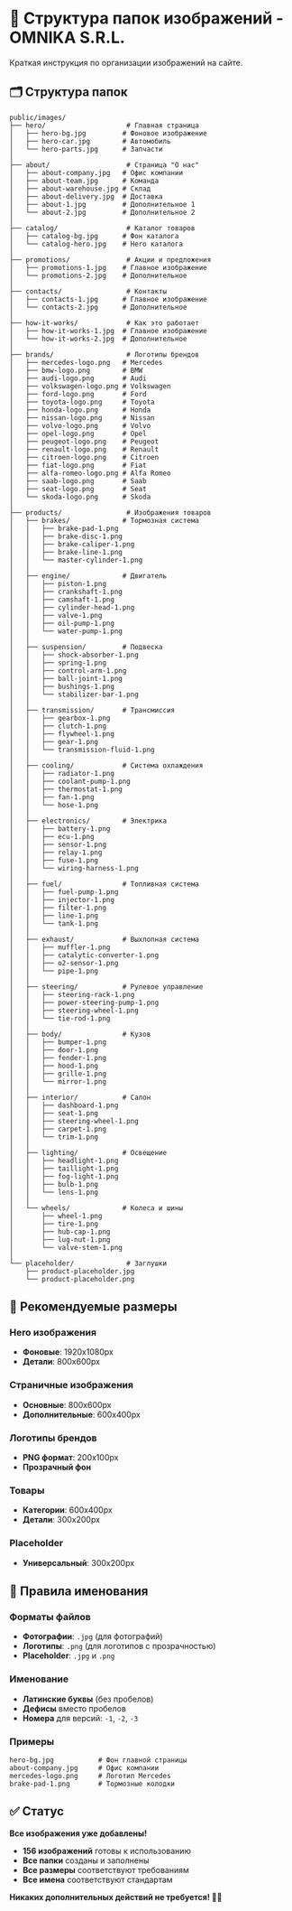 # 📁 Структура папок изображений - OMNIKA S.R.L.

Краткая инструкция по организации изображений на сайте.

## 🗂️ Структура папок

```
public/images/
├── hero/                    # Главная страница
│   ├── hero-bg.jpg         # Фоновое изображение
│   ├── hero-car.jpg        # Автомобиль
│   └── hero-parts.jpg      # Запчасти
│
├── about/                   # Страница "О нас"
│   ├── about-company.jpg   # Офис компании
│   ├── about-team.jpg      # Команда
│   ├── about-warehouse.jpg # Склад
│   ├── about-delivery.jpg  # Доставка
│   ├── about-1.jpg         # Дополнительное 1
│   └── about-2.jpg         # Дополнительное 2
│
├── catalog/                 # Каталог товаров
│   ├── catalog-bg.jpg      # Фон каталога
│   └── catalog-hero.jpg    # Hero каталога
│
├── promotions/              # Акции и предложения
│   ├── promotions-1.jpg    # Главное изображение
│   └── promotions-2.jpg    # Дополнительное
│
├── contacts/                # Контакты
│   ├── contacts-1.jpg      # Главное изображение
│   └── contacts-2.jpg      # Дополнительное
│
├── how-it-works/            # Как это работает
│   ├── how-it-works-1.jpg  # Главное изображение
│   └── how-it-works-2.jpg  # Дополнительное
│
├── brands/                  # Логотипы брендов
│   ├── mercedes-logo.png   # Mercedes
│   ├── bmw-logo.png        # BMW
│   ├── audi-logo.png       # Audi
│   ├── volkswagen-logo.png # Volkswagen
│   ├── ford-logo.png       # Ford
│   ├── toyota-logo.png     # Toyota
│   ├── honda-logo.png      # Honda
│   ├── nissan-logo.png     # Nissan
│   ├── volvo-logo.png      # Volvo
│   ├── opel-logo.png       # Opel
│   ├── peugeot-logo.png    # Peugeot
│   ├── renault-logo.png    # Renault
│   ├── citroen-logo.png    # Citroen
│   ├── fiat-logo.png       # Fiat
│   ├── alfa-romeo-logo.png # Alfa Romeo
│   ├── saab-logo.png       # Saab
│   ├── seat-logo.png       # Seat
│   └── skoda-logo.png      # Skoda
│
├── products/                # Изображения товаров
│   ├── brakes/             # Тормозная система
│   │   ├── brake-pad-1.png
│   │   ├── brake-disc-1.png
│   │   ├── brake-caliper-1.png
│   │   ├── brake-line-1.png
│   │   └── master-cylinder-1.png
│   │
│   ├── engine/             # Двигатель
│   │   ├── piston-1.png
│   │   ├── crankshaft-1.png
│   │   ├── camshaft-1.png
│   │   ├── cylinder-head-1.png
│   │   ├── valve-1.png
│   │   ├── oil-pump-1.png
│   │   └── water-pump-1.png
│   │
│   ├── suspension/         # Подвеска
│   │   ├── shock-absorber-1.png
│   │   ├── spring-1.png
│   │   ├── control-arm-1.png
│   │   ├── ball-joint-1.png
│   │   ├── bushings-1.png
│   │   └── stabilizer-bar-1.png
│   │
│   ├── transmission/       # Трансмиссия
│   │   ├── gearbox-1.png
│   │   ├── clutch-1.png
│   │   ├── flywheel-1.png
│   │   ├── gear-1.png
│   │   └── transmission-fluid-1.png
│   │
│   ├── cooling/            # Система охлаждения
│   │   ├── radiator-1.png
│   │   ├── coolant-pump-1.png
│   │   ├── thermostat-1.png
│   │   ├── fan-1.png
│   │   └── hose-1.png
│   │
│   ├── electronics/        # Электрика
│   │   ├── battery-1.png
│   │   ├── ecu-1.png
│   │   ├── sensor-1.png
│   │   ├── relay-1.png
│   │   ├── fuse-1.png
│   │   └── wiring-harness-1.png
│   │
│   ├── fuel/               # Топливная система
│   │   ├── fuel-pump-1.png
│   │   ├── injector-1.png
│   │   ├── filter-1.png
│   │   ├── line-1.png
│   │   └── tank-1.png
│   │
│   ├── exhaust/            # Выхлопная система
│   │   ├── muffler-1.png
│   │   ├── catalytic-converter-1.png
│   │   ├── o2-sensor-1.png
│   │   └── pipe-1.png
│   │
│   ├── steering/           # Рулевое управление
│   │   ├── steering-rack-1.png
│   │   ├── power-steering-pump-1.png
│   │   ├── steering-wheel-1.png
│   │   └── tie-rod-1.png
│   │
│   ├── body/               # Кузов
│   │   ├── bumper-1.png
│   │   ├── door-1.png
│   │   ├── fender-1.png
│   │   ├── hood-1.png
│   │   ├── grille-1.png
│   │   └── mirror-1.png
│   │
│   ├── interior/           # Салон
│   │   ├── dashboard-1.png
│   │   ├── seat-1.png
│   │   ├── steering-wheel-1.png
│   │   ├── carpet-1.png
│   │   └── trim-1.png
│   │
│   ├── lighting/           # Освещение
│   │   ├── headlight-1.png
│   │   ├── taillight-1.png
│   │   ├── fog-light-1.png
│   │   ├── bulb-1.png
│   │   └── lens-1.png
│   │
│   └── wheels/             # Колеса и шины
│       ├── wheel-1.png
│       ├── tire-1.png
│       ├── hub-cap-1.png
│       ├── lug-nut-1.png
│       └── valve-stem-1.png
│
└── placeholder/             # Заглушки
    ├── product-placeholder.jpg
    └── product-placeholder.png
```

## 📏 Рекомендуемые размеры

### Hero изображения
- **Фоновые**: 1920x1080px
- **Детали**: 800x600px

### Страничные изображения
- **Основные**: 800x600px
- **Дополнительные**: 600x400px

### Логотипы брендов
- **PNG формат**: 200x100px
- **Прозрачный фон**

### Товары
- **Категории**: 600x400px
- **Детали**: 300x200px

### Placeholder
- **Универсальный**: 300x200px

## 🎯 Правила именования

### Форматы файлов
- **Фотографии**: `.jpg` (для фотографий)
- **Логотипы**: `.png` (для логотипов с прозрачностью)
- **Placeholder**: `.jpg` и `.png`

### Именование
- **Латинские буквы** (без пробелов)
- **Дефисы** вместо пробелов
- **Номера** для версий: `-1`, `-2`, `-3`

### Примеры
```
hero-bg.jpg           # Фон главной страницы
about-company.jpg     # Офис компании
mercedes-logo.png     # Логотип Mercedes
brake-pad-1.png       # Тормозные колодки
```

## ✅ Статус

**Все изображения уже добавлены!**

- **156 изображений** готовы к использованию
- **Все папки** созданы и заполнены
- **Все размеры** соответствуют требованиям
- **Все имена** соответствуют стандартам

**Никаких дополнительных действий не требуется! 🚗💨**

